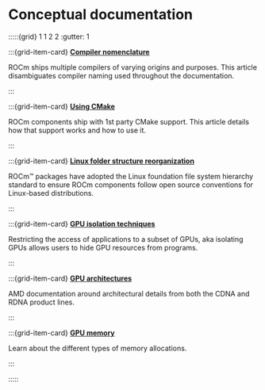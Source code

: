 # Conceptual documentation

:::::{grid} 1 1 2 2
:gutter: 1

:::{grid-item-card}
**[Compiler nomenclature](./compiler-disambiguation.md)**

ROCm ships multiple compilers of varying origins and purposes. This article
disambiguates compiler naming used throughout the documentation.

:::

:::{grid-item-card}
**[Using CMake](./cmake-packages.rst)**

ROCm components ship with 1st party CMake support. This article details how that
support works and how to use it.

:::

:::{grid-item-card}
**[Linux folder structure reorganization](./file-reorg.md)**

ROCm™ packages have adopted the Linux foundation file system hierarchy standard
to ensure ROCm components follow open source conventions for Linux-based
distributions.

:::

:::{grid-item-card}
**[GPU isolation techniques](./gpu-isolation.md)**

Restricting the access of applications to a subset of GPUs, aka isolating GPUs
allows users to hide GPU resources from programs.

:::

:::{grid-item-card}
**[GPU architectures](./gpu-arch.md)**

AMD documentation around architectural details from both the CDNA and RDNA
product lines.

:::

:::{grid-item-card}
**[GPU memory](./gpu-memory.md)**

Learn about the different types of memory allocations.

:::

:::::
